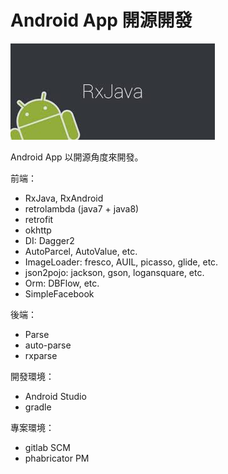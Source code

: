 # Android App 開源開發

![](cover.jpg)

Android App 以開源角度來開發。

前端：

* RxJava, RxAndroid
* retrolambda (java7 + java8)
* retrofit
* okhttp
* DI: Dagger2
* AutoParcel, AutoValue, etc.
* ImageLoader: fresco, AUIL, picasso, glide, etc.
* json2pojo: jackson, gson, logansquare, etc.
* Orm: DBFlow, etc.
* SimpleFacebook

後端：

* Parse
* auto-parse
* rxparse
 
開發環境：

* Android Studio
* gradle

專案環境：

* gitlab SCM
* phabricator PM